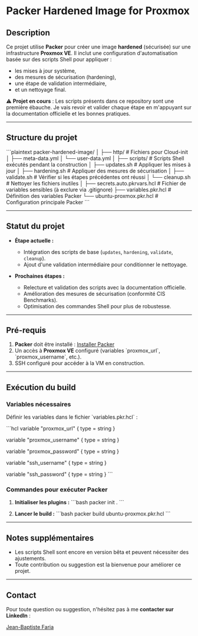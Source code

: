 # Packer Hardened Image for Proxmox

## Description

Ce projet utilise **Packer** pour créer une image **hardened** (sécurisée) sur une infrastructure **Proxmox VE**. Il inclut une configuration d'automatisation basée sur des scripts Shell pour appliquer :

- les mises à jour système,
- des mesures de sécurisation (hardening),
- une étape de validation intermédiaire,
- et un nettoyage final.

⚠️ **Projet en cours** :
Les scripts présents dans ce repository sont une première ébauche. Je vais revoir et valider chaque étape en m'appuyant sur la documentation officielle et les bonnes pratiques.

---

## Structure du projet

\`\`\`plaintext
packer-hardened-image/
│
├── http/                        # Fichiers pour Cloud-init
│   ├── meta-data.yml
│   └── user-data.yml
│
├── scripts/                     # Scripts Shell exécutés pendant la construction
│   ├── updates.sh               # Appliquer les mises à jour
│   ├── hardening.sh             # Appliquer des mesures de sécurisation
│   ├── validate.sh              # Vérifier si les étapes précédentes ont réussi
│   └── cleanup.sh               # Nettoyer les fichiers inutiles
│
├── secrets.auto.pkrvars.hcl     # Fichier de variables sensibles (à exclure via .gitignore)
├── variables.pkr.hcl            # Définition des variables Packer
└── ubuntu-proxmox.pkr.hcl       # Configuration principale Packer
\`\`\`

---

## Statut du projet

- **Étape actuelle :**
  - Intégration des scripts de base (`updates`, `hardening`, `validate`, `cleanup`).
  - Ajout d'une validation intermédiaire pour conditionner le nettoyage.

- **Prochaines étapes :**
  - Relecture et validation des scripts avec la documentation officielle.
  - Amélioration des mesures de sécurisation (conformité CIS Benchmarks).
  - Optimisation des commandes Shell pour plus de robustesse.

---

## Pré-requis

1. **Packer** doit être installé : [Installer Packer](https://developer.hashicorp.com/packer/tutorials)
2. Un accès à **Proxmox VE** configuré (variables \`proxmox_url\`, \`proxmox_username\`, etc.).
3. SSH configuré pour accéder à la VM en construction.

---

## Exécution du build

### Variables nécessaires

Définir les variables dans le fichier \`variables.pkr.hcl\` :

\`\`\`hcl
variable "proxmox_url" {
  type = string
}

variable "proxmox_username" {
  type = string
}

variable "proxmox_password" {
  type = string
}

variable "ssh_username" {
  type = string
}

variable "ssh_password" {
  type = string
}
\`\`\`

### Commandes pour exécuter Packer

1. **Initialiser les plugins :**
   \`\`\`bash
   packer init .
   \`\`\`

2. **Lancer le build :**
   \`\`\`bash
   packer build ubuntu-proxmox.pkr.hcl
   \`\`\`

---

## Notes supplémentaires

- Les scripts Shell sont encore en version bêta et peuvent nécessiter des ajustements.
- Toute contribution ou suggestion est la bienvenue pour améliorer ce projet.

---

## Contact

Pour toute question ou suggestion, n'hésitez pas à me **contacter sur LinkedIn** :

[Jean-Baptiste Faria](https://www.linkedin.com/in/faria-jean-baptiste/)
